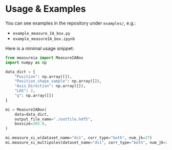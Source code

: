 # Usage & Examples

You can see examples in the repository under `examples/`, e.g.:

- `example_measure_IA_box.py`
- `example_measureIA_box.ipynb`

Here is a minimal usage snippet:

```python
from measureia import MeasureIABox
import numpy as np

data_dict = {
	"Position": np.array([]),
	"Position_shape_sample": np.array([]),
	"Axis_Direction": np.array([]),
	"LOS": 2,
	"q": np.array([])
}

mi = MeasureIABox(
	data=data_dict,
	output_file_name="./outfile.hdf5",
	boxsize=205.0,
)

mi.measure_xi_w(dataset_name="ds1", corr_type="both", num_jk=27)
mi.measure_xi_multipoles(dataset_name="ds1", corr_type="both", num_jk=27)
```